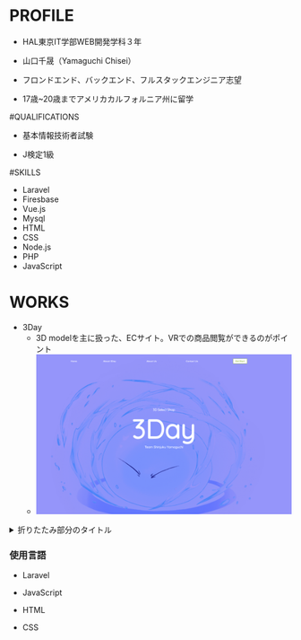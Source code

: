 # PROFILE

- HAL東京IT学部WEB開発学科３年

- 山口千晟（Yamaguchi  Chisei）

- フロンドエンド、バックエンド、フルスタックエンジニア志望

- 17歳~20歳までアメリカカルフォルニア州に留学

  


#QUALIFICATIONS

- 基本情報技術者試験

- J検定1級

  


#SKILLS

- Laravel
- Firesbase
- Vue.js
- Mysql
- HTML
- CSS
- Node.js
- PHP
- JavaScript



# WORKS

- 3Day
	- 3D modelを主に扱った、ECサイト。VRでの商品閲覧ができるのがポイント
	- ![3DayTop](https://github.com/Cherry0202/portfolio_images/blob/master/image/3DayTop.png)
<details>
<summary>折りたたみ部分のタイトル</summary>
<pre>
<code>
折りたたまれる詳細情報部分
折りたたまれる詳細情報部分
折りたたまれる詳細情報部分
</code>
</pre>
</details>

### 使用言語

- Laravel

- JavaScript

- HTML

- CSS

  